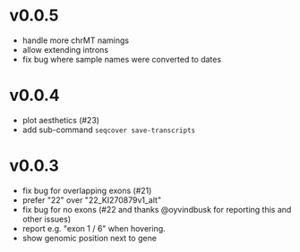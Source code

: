 v0.0.5
======
+ handle more chrMT namings
+ allow extending introns
+ fix bug where sample names were converted to dates

v0.0.4
============
+ plot aesthetics (#23)
+ add sub-command `seqcover save-transcripts`

v0.0.3
======
+ fix bug for overlapping exons (#21)
+ prefer "22" over "22_KI270879v1_alt"
+ fix bug for no exons (#22 and thanks @oyvindbusk for reporting this and other issues)
+ report e.g. "exon 1 / 6" when hovering.
+ show genomic position next to gene
